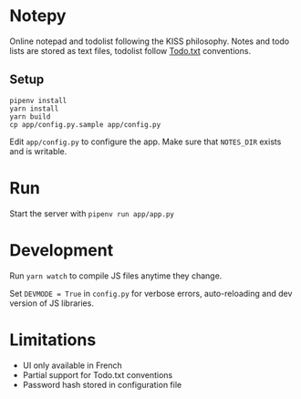 # Notepy
Online notepad and todolist following the KISS philosophy.
Notes and todo lists are stored as text files, todolist follow [Todo.txt](http://todotxt.org/) conventions.

## Setup

```
pipenv install
yarn install
yarn build
cp app/config.py.sample app/config.py
```

Edit `app/config.py` to configure the app.
Make sure that `NOTES_DIR` exists and is writable.

# Run
Start the server with `pipenv run app/app.py`

# Development

Run `yarn watch` to compile JS files anytime they change.

Set `DEVMODE = True` in `config.py` for verbose errors, auto-reloading and dev version of JS libraries.

# Limitations
* UI only available in French
* Partial support for Todo.txt conventions
* Password hash stored in configuration file

